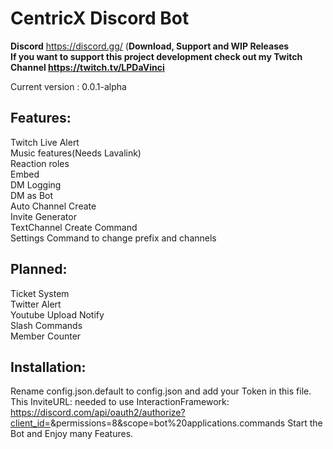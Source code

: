 # CentricX Discord Bot

**Discord** https://discord.gg/ (**Download, Support and WIP Releases**  
**If you want to support this project development check out my Twitch Channel https://twitch.tv/LPDaVinci**  

Current version : 0.0.1-alpha  
## Features:  
Twitch Live Alert  
Music features(Needs Lavalink)    
Reaction roles  
Embed  
DM Logging  
DM as Bot  
Auto Channel Create  
Invite Generator  
TextChannel Create Command  
Settings Command to change prefix and channels  

## Planned:  
Ticket System  
Twitter Alert  
Youtube Upload Notify    
Slash Commands  
Member Counter  

## Installation:
Rename config.json.default to config.json and add your Token in this file.  
This InviteURL: needed to use InteractionFramework:  
https://discord.com/api/oauth2/authorize?client_id=<ClientID>&permissions=8&scope=bot%20applications.commands
Start the Bot and Enjoy many Features.  
